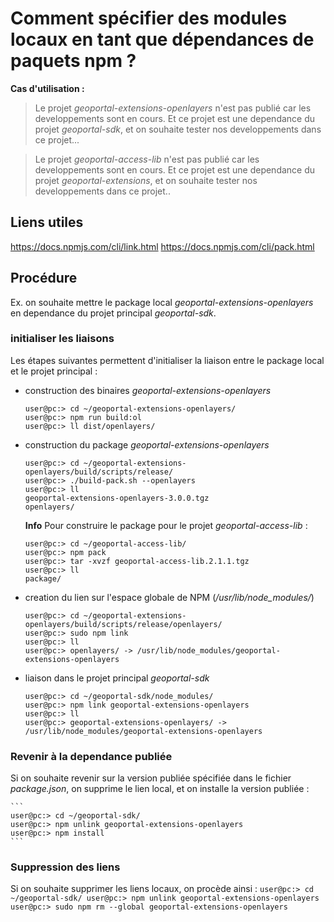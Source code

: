# Comment spécifier des modules locaux en tant que dépendances de paquets npm ?

**Cas d'utilisation :**

> Le projet *geoportal-extensions-openlayers* n'est pas publié car les developpements
sont en cours. Et ce projet est une dependance du projet *geoportal-sdk*, et on
souhaite tester nos developpements dans ce projet...

> Le projet *geoportal-access-lib* n'est pas publié car les developpements
sont en cours. Et ce projet est une dependance du projet *geoportal-extensions*, et on
souhaite tester nos developpements dans ce projet..

## Liens utiles

https://docs.npmjs.com/cli/link.html
https://docs.npmjs.com/cli/pack.html

## Procédure

Ex. on souhaite mettre le package local *geoportal-extensions-openlayers* en dependance
du projet principal *geoportal-sdk*.

### initialiser les liaisons

Les étapes suivantes permettent d'initialiser la liaison entre le package local
et le projet principal :

- construction des binaires *geoportal-extensions-openlayers*
    ```
    user@pc:> cd ~/geoportal-extensions-openlayers/
    user@pc:> npm run build:ol
    user@pc:> ll dist/openlayers/
    ```    

- construction du package *geoportal-extensions-openlayers*
    ```
    user@pc:> cd ~/geoportal-extensions-openlayers/build/scripts/release/
    user@pc:> ./build-pack.sh --openlayers
    user@pc:> ll
    geoportal-extensions-openlayers-3.0.0.tgz
    openlayers/
    ```
    **Info**
    Pour construire le package pour le projet *geoportal-access-lib* :
    ```
    user@pc:> cd ~/geoportal-access-lib/
    user@pc:> npm pack
    user@pc:> tar -xvzf geoportal-access-lib.2.1.1.tgz
    user@pc:> ll
    package/
    ```

- creation du lien sur l'espace globale de NPM (*/usr/lib/node_modules/*)
    ```
    user@pc:> cd ~/geoportal-extensions-openlayers/build/scripts/release/openlayers/
    user@pc:> sudo npm link
    user@pc:> ll
    user@pc:> openlayers/ -> /usr/lib/node_modules/geoportal-extensions-openlayers
    ```

- liaison dans le projet principal *geoportal-sdk*
    ```
    user@pc:> cd ~/geoportal-sdk/node_modules/
    user@pc:> npm link geoportal-extensions-openlayers
    user@pc:> ll
    user@pc:> geoportal-extensions-openlayers/ -> /usr/lib/node_modules/geoportal-extensions-openlayers
    ```

### Revenir à la dependance publiée

Si on souhaite revenir sur la version publiée spécifiée dans le fichier *package.json*,
on supprime le lien local, et on installe la version publiée :

    ```
    user@pc:> cd ~/geoportal-sdk/
    user@pc:> npm unlink geoportal-extensions-openlayers
    user@pc:> npm install
    ```

### Suppression des liens

Si on souhaite supprimer les liens locaux, on procède ainsi :
    ```
    user@pc:> cd ~/geoportal-sdk/
    user@pc:> npm unlink geoportal-extensions-openlayers
    user@pc:> sudo npm rm --global geoportal-extensions-openlayers
    ```

